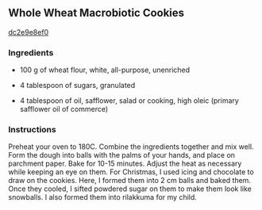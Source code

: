 ## Whole Wheat Macrobiotic Cookies

[dc2e9e8ef0](https://cookpad.com/us/recipes/169921-whole-wheat-macrobiotic-cookies)

### Ingredients

 - 100 g of wheat flour, white, all-purpose, unenriched

 - 4 tablespoon of sugars, granulated

 - 4 tablespoon of oil, safflower, salad or cooking, high oleic (primary safflower oil of commerce)

### Instructions

Preheat your oven to 180C. Combine the ingredients together and mix well. Form the dough into balls with the palms of your hands, and place on parchment paper. Bake for 10-15 minutes. Adjust the heat as necessary while keeping an eye on them. For Christmas, I used icing and chocolate to draw on the cookies. Here, I formed them into 2 cm balls and baked them. Once they cooled, I sifted powdered sugar on them to make them look like snowballs. I also formed them into rilakkuma for my child.